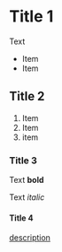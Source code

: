 # Title 1

Text

- Item
- Item

## Title 2

1. Item
2. Item
3. item

### Title 3

Text **bold**

Text _italic_

#### Title 4

[description](link)
